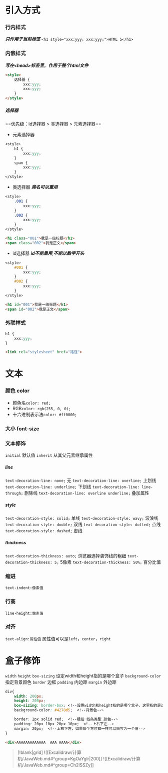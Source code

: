 # 引入方式
### 行内样式
***只作用于当前标签***
`<h1 style="xxx:yyy; xxx:yyy;">HTML 5</h1>`
### 内嵌样式
***写在\<head\>标签里***，***作用于整个html文件***
```html
<style>
	选择器 {
		xxx:yyy;
		xxx:yyy;
	}
</style>
```
##### 选择器
==优先级：id选择器 > 类选择器 > 元素选择器==
- 元素选择器
```css
<style>
	h1 {
		xxx:yyy;
	}
	span {
		xxx:yyy;
	}
</style>
```
- 类选择器
***类名可以重用***
```css
<style>
	.001 {
		xxx:yyy;
	}
	.002 {
		xxx:yyy;
	}
</style>
```
```html
<h1 class="001">我是一级标题</h1>
<span class="002">我是正文</span>
```
- id选择器
***id不能重用***,***不能以数字开头***
```css
<style>
	#001 {
		xxx:yyy;
	}
	#002 {
		xxx:yyy;
	}
</style>
```
```html
<h1 id="001">我是一级标题</h1>
<span id="002">我是正文</span>
```
### 外联样式
```css
h1 {
	xxx:yyy;
}
```
```html
<link rel="stylesheet" href="路径">
```
# 文本
### 颜色 color
- 颜色名`color: red;`
- RGB`color: rgb(255, 0, 0);`
- 十六进制表示法`color: #ff0000;`
### 大小 font-size
### 文本修饰
`initial` 默认值
`inherit` 从其父元素继承属性
##### line
`text-decoration-line: none;` 无
`text-decoration-line: overline;` 上划线
`text-decoration-line: underline;` 下划线
`text-decoration-line: line-through;` 删除线
`text-decoration-line: overline underline;` 叠加属性
##### style
`text-decoration-style: solid;` 单线
`text-decoration-style: wavy;` 波浪线
`text-decoration-style: double;` 双线
`text-decoration-style: dotted;` 点线
`text-decoration-style: dashed;` 虚线
##### thickness
`text-decoration-thickness: auto;` 浏览器选择装饰线的粗细
`text-decoration-thickness: 5;` 5像素
`text-decoration-thickness: 50%;` 百分比值
### 缩进
`text-indent:像素值`
### 行高
`line-height:像素值`
### 对齐
`text-align:属性值`
属性值可以是`left`，`center`，`right`
# 盒子修饰
`width`
`height`
`box-sizing` 设定width和height指的是哪个盒子
`background-color` 指定背景颜色
`border` 边框
`padding` 内边距
`margin` 外边距

```css
div{
	width: 200px;
	height: 200px;
	box-sizing: border-box; <!--设置width和height指的是哪个盒子，这里指的是边框以内的部分-->
	background-color: #4278d5;  <!--背景色-->

	border: 2px solid red;  <!--粗细 线条类型 颜色-->
	padding: 20px 10px 20px 10px;  <!--上右下左-->
	margin: 20px;  <!--上右下左，如果每个方位都一样可以简写为一个值-->
}
```
```html
<div>AAAAAAAAAAAAA  AAA AAAA</div>
```
>[!blank|grid]
>![[Excalidraw/计算机/JavaWeb.md#^group=KgOaYglr|200]]
>![[Excalidraw/计算机/JavaWeb.md#^group=Ch2lSSZy]]












